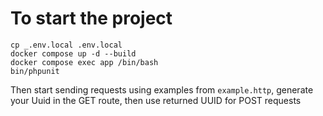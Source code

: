 # To start the project

```
cp _.env.local .env.local
docker compose up -d --build
docker compose exec app /bin/bash
bin/phpunit
```

Then start sending requests using examples from `example.http`, generate your Uuid in the GET route, then use returned UUID for POST requests
